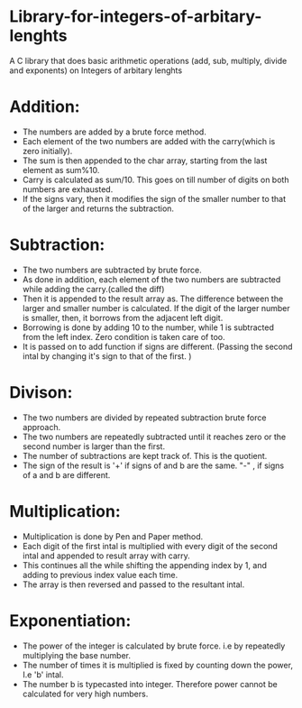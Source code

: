 # Library-for-integers-of-arbitary-lenghts
A C library that does basic arithmetic operations (add, sub, multiply, divide and exponents) on Integers of arbitary lenghts
# Addition: 
  - The numbers are added by a brute force method.
  - Each element of the two numbers are added with the carry(which is zero initially).  
  - The sum is then appended to the char array, starting from the last element as sum%10. 
  - Carry is calculated as sum/10. This goes on till number of digits on both numbers are exhausted. 
  - If the signs vary, then it modifies the sign of the smaller number to that of the larger and returns the subtraction. 
# Subtraction: 
  - The two numbers are subtracted by brute force. 
  - As done in addition, each element of the two numbers are subtracted while adding the carry.(called the diff) 
  - Then it is appended to the result array as. The difference between the larger and smaller number is calculated. If the digit of the larger number is smaller, then, it borrows from the adjacent left digit. 
  - Borrowing is done by adding 10 to the number, while 1 is subtracted from the left index. Zero condition is taken care of too. 
  - It is passed on to add function if signs are different. (Passing the second intal by changing it's sign to that of the first. ) 
# Divison: 
  - The two numbers are divided by repeated subtraction brute force approach. 
  - The two numbers are repeatedly subtracted until it reaches zero or the second number is larger than the first. 
  - The number of subtractions are kept track of. This is the quotient. 
  - The sign of the result is '+' if signs of and b are the same. "-" , if signs of a and b are different. 
# Multiplication: 
  - Multiplication is done by Pen and Paper method. 
  - Each digit of the first intal is multiplied with every digit of the second intal and appended to result array with carry. 
  - This continues all the while shifting the appending index by 1, and adding to previous index value each time. 
  - The array is then reversed and passed to the resultant intal. 
# Exponentiation: 
  - The power of the integer is calculated by brute force. i.e by repeatedly multiplying the base number. 
  - The number of times it is multiplied is fixed by counting down the power, I.e 'b' intal. 
  - The number b is typecasted into integer. Therefore power cannot be calculated for very high numbers.  
 
